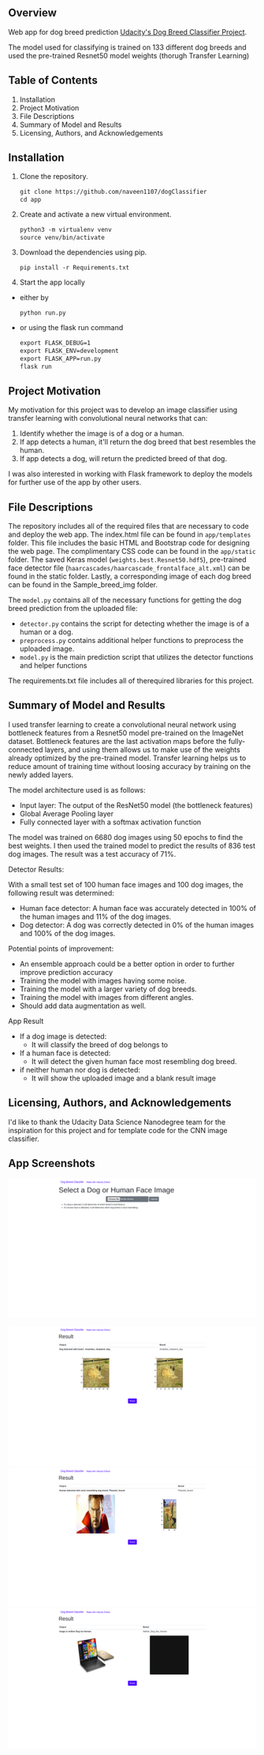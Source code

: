 ## Overview

Web app for dog breed prediction [Udacity's Dog Breed Classifier Project](https://github.com/udacity/dog-project.git).

The model used for classifying is trained on 133 different dog breeds and used the pre-trained Resnet50 model weights (thorugh Transfer Learning)

## Table of Contents
1. Installation
2. Project Motivation
3. File Descriptions
4. Summary of Model and Results
5. Licensing, Authors, and Acknowledgements

## Installation

1. Clone the repository.
    ```	
    git clone https://github.com/naveen1107/dogClassifier
    cd app
    ```

2. Create and activate a new virtual environment.
    ```
    python3 -m virtualenv venv
    source venv/bin/activate
    ```

3. Download the dependencies using pip.
    ```
    pip install -r Requirements.txt
    ```

4. Start the app locally

* either by

    ```
    python run.py
    ```

* or using the flask run command

    ```
    export FLASK_DEBUG=1
    export FLASK_ENV=development
    export FLASK_APP=run.py
    flask run
    ```
## Project Motivation

My motivation for this project was to develop an image classifier using transfer learning with convolutional neural networks that can:

1. Identify whether the image is of a dog or a human.
2. If app detects a human, it'll return the dog breed that best resembles the human.
3. If app detects a dog, will return the predicted breed of that dog.

I was also interested in working with Flask framework to deploy the models for further use of the app by other users.

## File Descriptions
The repository includes all of the required files that are  necessary to code and deploy the web app. The index.html file can be found in `app/templates` folder. This file includes the basic HTML and Bootstrap code for designing the web page. The complimentary  CSS code can be found in the `app/static` folder. The saved Keras model (`weights.best.Resnet50.hdf5`), pre-trained face detector file (`haarcascades/haarcascade_frontalface_alt.xml`) can be found in the static folder. Lastly, a corresponding image of each dog breed can be found in the Sample_breed_img folder.

The `model.py` contains all of the necessary functions for getting the dog breed prediction from the uploaded file:

- `detector.py` contains the script for detecting whether the image is of a human or a dog.
- `preprocess.py` contains additional helper functions to preprocess the uploaded image.
- `model.py` is the main prediction script that utilizes the detector functions and helper functions

The requirements.txt file includes all of therequired libraries for this project.

## Summary of Model and Results

I used transfer learning to create a convolutional neural network using bottleneck features from a Resnet50 model pre-trained on the ImageNet dataset. Bottleneck features are the last activation maps before the fully-connected layers, and using them allows us to make use of the weights already optimized by the pre-trained model. Transfer learning helps us to reduce amount of training time without loosing accuracy by training on the newly added layers.

The model architecture used is as follows:

- Input layer: The output of the ResNet50 model (the bottleneck features)
- Global Average Pooling layer
- Fully connected layer with a softmax activation function

The model was trained on 6680 dog images using 50 epochs to find the best weights. I then used the trained model to predict the results of 836 test dog images. The result was a test accuracy of 71%.

Detector Results:

With a small test set of 100 human face images and 100 dog images, the following result was determined:

- Human face detector: A human face was accurately detected in 100% of the human images and 11% of the dog images.
- Dog detector: A dog was correctly detected in 0% of the human images and 100% of the dog images.

Potential points of improvement:

- An ensemble approach could be a better option in order to further improve prediction accuracy
- Training the model with images having some noise.
- Training the model with a larger variety of dog breeds.
- Training the model with images from different angles.
- Should add data augmentation as well.

App Result
* If a dog image is detected: 
    * It will classify the breed of dog belongs to 
* If a human face is detected: 
    * It will detect the given human face most resembling dog breed.
* if neither human nor dog is detected:
    * It will show the uploaded image and a blank result image

## Licensing, Authors, and Acknowledgements

I'd like to thank the Udacity Data Science Nanodegree team for the inspiration for this project and for template code for the CNN image classifier.

## App Screenshots

![WebApp](home_page.png)

![Dog Classification Result](DogClassifier.png)
![Human Classification Result](DogHumanClassifer.png)
![No Classification Result](NoDetection.png)


